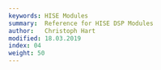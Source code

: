 ```yaml
---
keywords: HISE Modules
summary:  Reference for HISE DSP Modules
author:   Christoph Hart
modified: 18.03.2019
index: 04
weight: 50
---
```

